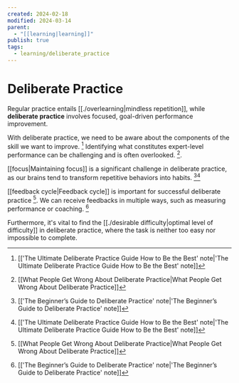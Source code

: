 ```yaml
---
created: 2024-02-18
modified: 2024-03-14
parent:
  - "[[learning|learning]]"
publish: true
tags:
  - learning/deliberate_practice
---
```


# Deliberate Practice

Regular practice entails [[./overlearning|mindless repetition]], while **deliberate practice** involves focused, goal-driven performance improvement.

With deliberate practice, we need to be aware about the components of the skill we want to improve. [^3] Identifying what constitutes expert-level performance can be challenging and is often overlooked. [^1].

[[focus|Maintaining focus]] is a significant challenge in deliberate practice, as our brains tend to transform repetitive behaviors into habits. [^2][^3]

[[feedback cycle|Feedback cycle]] is important for successful deliberate practice [^1]. We can receive feedbacks in multiple ways, such as measuring performance or coaching. [^2] 

Furthermore, it's vital to find the [[./desirable difficulty|optimal level of difficulty]] in deliberate practice, where the task is neither too easy nor impossible to complete.


[^1]: [[What People Get Wrong About Deliberate Practice|What People Get Wrong About Deliberate Practice]]
[^2]: [['The Beginner’s Guide to Deliberate Practice' note|'The Beginner’s Guide to Deliberate Practice' note]]
[^3]: [['The Ultimate Deliberate Practice Guide How to Be the Best' note|'The Ultimate Deliberate Practice Guide How to Be the Best' note]]